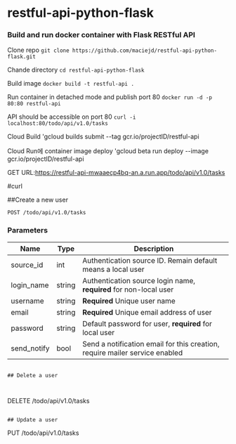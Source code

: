 # restful-api-python-flask
### Build and run docker container with Flask RESTful API

Clone repo `git clone https://github.com/maciejd/restful-api-python-flask.git`

Chande directory `cd restful-api-python-flask`

Build image `docker build -t restful-api .` 
  
Run container in detached mode and publish port 80 `docker run -d -p 80:80 restful-api`
  
API should be accessible on port 80 `curl -i localhost:80/todo/api/v1.0/tasks`

Cloud Build     'gcloud builds submit --tag gcr.io/projectID/restful-api

Cloud Run에 container image deploy     'gcloud beta run deploy --image gcr.io/projectID/restful-api

GET URL:https://restful-api-mwaaecp4bq-an.a.run.app/todo/api/v1.0/tasks

#curl

##Create a new user

```
POST /todo/api/v1.0/tasks
```

### Parameters

|Name|Type|Description|
|----|----|-----------|
|source_id|int|Authentication source ID. Remain default means a local user|
|login_name|string|Authentication source login name, **required** for non-local user|
|username|string|**Required** Unique user name|
|email|string|**Required** Unique email address of user|
|password|string|Default password for user, **required** for local user|
|send_notify|bool|Send a notification email for this creation, require mailer service enabled|
```

## Delete a user



```
DELETE /todo/api/v1.0/tasks
```

## Update a user

```
PUT /todo/api/v1.0/tasks
```

